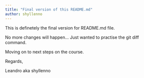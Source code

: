 ```yaml
---
title: "Final version of this README.md"
author: shyllenno
---
```


This is definetely the final version for README.md file.

No more changes will happen... Just wanted to practise the git diff command.

Moving on to next steps on the course.

Regards,

Leandro aka shyllenno
